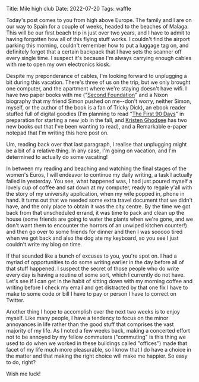 Title: Mile high club
Date: 2022-07-20
Tags: waffle

Today's post comes to you from high above Europe. The family and I are on our
way to Spain for a couple of weeks, headed to the beaches of Malaga. This will
be our first beach trip in just over two years, and I have to admit to having
forgotten how all of this flying stuff works. I couldn't find the airport
parking this morning, couldn't remember how to put a luggage tag on, and
definitely forgot that a certain backpack that I have sets the scanner off every
single time. I suspect it's because I'm always carrying enough cables with me to
open my own electronics kiosk.

Despite my preponderance of cables, I'm looking forward to unplugging a bit
during this vacation. There's three of us on the trip, but we only brought one
computer, and the apartment where we're staying doesn't have wifi. I have two
paper books with me ("[Second
Foundation](https://www.goodreads.com/book/show/29580.Second_Foundation)" and a
Nixon biography that my friend Simon pushed on me--don't worry, neither Simon,
myself, or the author of the book is a fan of Tricky Dick), an ebook reader
stuffed full of digital goodies (I'm planning to read "[The First 90
Days](https://www.goodreads.com/book/show/15824358-the-first-90-days)" in
preparation for starting a new job in the fall, and [Kristen
Ghodsee](https://www.goodreads.com/author/show/415271.Kristen_R_Ghodsee) has two
new books out that I've been wanting to read), and a Remarkable e-paper notepad
that I'm writing this here post on.

Um, reading back over that last paragraph, I realise that unplugging might be
a bit of a relative thing. In any case, I'm going on vacation, and I'm
determined to actually do some vacating!

In between my reading and beaching and watching the final stages of the women's
Euros, I will endeavor to continue my daily writing, a task I actually failed in
yesterday. You see, what happened was, I had just poured myself a lovely cup of
coffee and sat down at my computer, ready to regale y'all with the story of my
university application, when my wife popped in, phone in hand. It turns out that
we needed some extra travel document that we didn't have, and the only place to
obtain it was the city centre. By the time we got back from that unscheduled
errand, it was time to pack and clean up the house (some friends are going to
water the plants when we're gone, and we don't want them to encounter the horrors
of an unwiped kitchen counter!) and then go over to some friends for dinner and
then I was sooooo tired when we got back and also the dog ate my keyboard, so you
see I just couldn't write my blog on time.

If that sounded like a bunch of excuses to you, you're spot on. I had a myriad
of opportunities to do some writing earlier in the day before all of that stuff
happened. I suspect the secret of those people who do write every day is having
a routine of some sort, which I currently do not have. Let's see if I can get in
the habit of sitting down with my morning coffee and writing before I check my
email and get distracted by that one fix I have to make to some code or bill I
have to pay or person I have to correct on Twitter.

Another thing I hope to accomplish over the next two weeks is to enjoy myself.
Like many people, I have a tendency to focus on the minor annoyances in life
rather than the good stuff that comprises the vast majority of my life. As I
noted a few weeks back, making a concerted effort not to be annoyed by my fellow
commuters ("commuting" is this thing we used to do when we worked in these
buildings called "offices") made that facet of my life much more pleasurable, so
I know that I do have a choice in the matter and that making the right choice
will make me happier. So easy to do, right?

Wish me luck!
